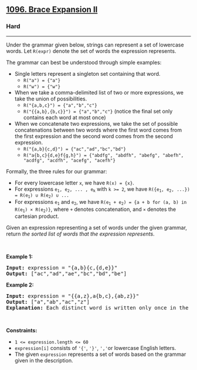 <h2><a href="https://leetcode.com/problems/brace-expansion-ii/">1096. Brace Expansion II</a></h2><h3>Hard</h3><hr><div><p>Under the grammar given below, strings can represent a set of lowercase words. Let&nbsp;<code>R(expr)</code>&nbsp;denote the set of words the expression represents.</p>

<p>The grammar can best be understood through simple examples:</p>

<ul>
	<li>Single letters represent a singleton set containing that word.
	<ul>
		<li><code>R("a") = {"a"}</code></li>
		<li><code>R("w") = {"w"}</code></li>
	</ul>
	</li>
	<li>When we take a comma-delimited list of two or more expressions, we take the union of possibilities.
	<ul>
		<li><code>R("{a,b,c}") = {"a","b","c"}</code></li>
		<li><code>R("{{a,b},{b,c}}") = {"a","b","c"}</code> (notice the final set only contains each word at most once)</li>
	</ul>
	</li>
	<li>When we concatenate two expressions, we take the set of possible concatenations between two words where the first word comes from the first expression and the second word comes from the second expression.
	<ul>
		<li><code>R("{a,b}{c,d}") = {"ac","ad","bc","bd"}</code></li>
		<li><code>R("a{b,c}{d,e}f{g,h}") = {"abdfg", "abdfh", "abefg", "abefh", "acdfg", "acdfh", "acefg", "acefh"}</code></li>
	</ul>
	</li>
</ul>

<p>Formally, the three rules for our grammar:</p>

<ul>
	<li>For every lowercase letter <code>x</code>, we have <code>R(x) = {x}</code>.</li>
	<li>For expressions <code>e<sub>1</sub>, e<sub>2</sub>, ... , e<sub>k</sub></code> with <code>k &gt;= 2</code>, we have <code>R({e<sub>1</sub>, e<sub>2</sub>, ...}) = R(e<sub>1</sub>) ∪ R(e<sub>2</sub>) ∪ ...</code></li>
	<li>For expressions <code>e<sub>1</sub></code> and <code>e<sub>2</sub></code>, we have <code>R(e<sub>1</sub> + e<sub>2</sub>) = {a + b for (a, b) in R(e<sub>1</sub>) × R(e<sub>2</sub>)}</code>, where <code>+</code> denotes concatenation, and <code>×</code> denotes the cartesian product.</li>
</ul>

<p>Given an expression representing a set of words under the given grammar, return <em>the sorted list of words that the expression represents</em>.</p>

<p>&nbsp;</p>
<p><strong>Example 1:</strong></p>

<pre><strong>Input:</strong> expression = "{a,b}{c,{d,e}}"
<strong>Output:</strong> ["ac","ad","ae","bc","bd","be"]
</pre>

<p><strong>Example 2:</strong></p>

<pre><strong>Input:</strong> expression = "{{a,z},a{b,c},{ab,z}}"
<strong>Output:</strong> ["a","ab","ac","z"]
<strong>Explanation:</strong> Each distinct word is written only once in the final answer.
</pre>

<p>&nbsp;</p>
<p><strong>Constraints:</strong></p>

<ul>
	<li><code>1 &lt;= expression.length &lt;= 60</code></li>
	<li><code>expression[i]</code> consists of <code>'{'</code>, <code>'}'</code>, <code>','</code>or lowercase English letters.</li>
	<li>The given&nbsp;<code>expression</code>&nbsp;represents a set of words based on the grammar given in the description.</li>
</ul>
</div>